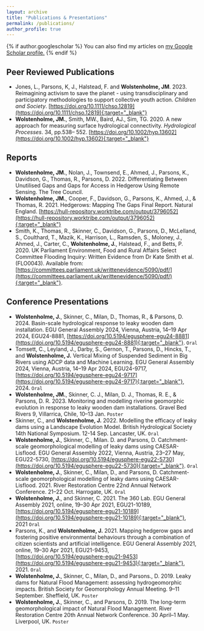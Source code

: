 ```yaml
---
layout: archive
title: "Publications & Presentations"
permalink: /publications/
author_profile: true
---
```


{% if author.googlescholar %}
  You can also find my articles on <u><a href="{{author.googlescholar}}">my Google Scholar profile</a>.</u>
{% endif %}

## Peer Reviewed Publications

- Jones, L., Parsons, K, J., Halstead, F. and **Wolstenholme, JM**. 2023. Reimagining activism to save the planet - using transdisciplinary and participatory methodologies to support collective youth action. _Children and Society_. [https://doi.org/10.1111/chso.12819](https://doi.org/10.1111/chso.12819){:target="_blank"}
- **Wolstenholme, JM.**, Smith, MW., Baird, AJ., Sim, TG. 2020. A new approach for measuring surface hydrological connectivity. _Hydrological Processes_. 34, pp.538– 552. [https://doi.org/10.1002/hyp.13602](https://doi.org/10.1002/hyp.13602){:target="_blank"}

## Reports

- **Wolstenholme, JM.**, Nolan, J., Townsend, E., Ahmed, J., Parsons, K., Davidson, G., Thomas, R., Parsons, D. 2022. Differentiating Between Unutilised Gaps and Gaps for Access in Hedgerow Using Remote Sensing. The Tree Council.
- **Wolstenholme, JM.**, Cooper, F., Davidson, G., Parsons, K., Ahmed, J., & Thomas, R. 2021. Hedgerows: Mapping The Gaps Final Report. Natural England. [https://hull-repository.worktribe.com/output/3796052](https://hull-repository.worktribe.com/output/3796052){:target="_blank"}
- Smith, K., Thomas, R., Skinner, C., Davidson, G., Parsons, D., McLelland, S., Coulthard, T., Mazik, K., Harrison, L., Ramsden, S., Moloney, J., Ahmed, J., Carter, C., **Wolstenholme, J.**, Halstead, F., and Betts, P. 2020. UK Parliament Environment, Food and Rural Affairs Select Committee Flooding Inquiry: Written Evidence from Dr Kate Smith et al. (FLO0043). Available from: [https://committees.parliament.uk/writtenevidence/5090/pdf/](https://committees.parliament.uk/writtenevidence/5090/pdf/){:target="_blank"}.

## Conference Presentations

- **Wolstenholme, J.**, Skinner, C., Milan, D., Thomas, R., & Parsons, D. 2024. Basin-scale hydrological response to leaky wooden dam installation. EGU General Assembly 2024, Vienna, Austria, 14–19 Apr 2024, EGU24-8881, [https://doi.org/10.5194/egusphere-egu24-8881](https://doi.org/10.5194/egusphere-egu24-8881){:target="_blank"}. `Oral`
- Tomsett, C., Leyland, J., Darby, S., Gernon, T., Parsons, D., Hincks, T., and **Wolstenholme, J.** Vertical Mixing of Suspended Sediment in Big Rivers using ADCP data and Machine Learning. EGU General Assembly 2024, Vienna, Austria, 14–19 Apr 2024, EGU24-9717, [https://doi.org/10.5194/egusphere-egu24-9717](https://doi.org/10.5194/egusphere-egu24-9717){:target="_blank"}, 2024. `Oral`
- **Wolstenholme, JM.**, Skinner, C. J., Milan, D. J., Thomas, R. E., & Parsons, D. R. 2023. Monitoring and modelling riverine geomorphic evolution in response to leaky wooden dam installations. Gravel Bed Rivers 9, Villarrica, Chile, 10–13 Jan. `Poster`
- Skinner, C., and **Wolstenholme, J.** 2022. Modelling the efficacy of leaky dams using a Landscape Evolution Model. British Hydrological Society 14th National Symposium. 12-14 Sep. Lancaster, UK. `Oral`
- **Wolstenholme, J.**, Skinner, C., Milan. D. and Parsons, D. Catchment-scale geomorphological modelling of leaky dams using CAESAR-Lisflood. EGU General Assembly 2022, Vienna, Austria, 23–27 May, EGU22-5730, [https://doi.org/10.5194/egusphere-egu22-5730](https://doi.org/10.5194/egusphere-egu22-5730){:target="_blank"}. `Oral`
- **Wolstenholme, J.**, Skinner, C., Milan, D., and Parsons, D. Catchment-scale geomorphological modelling of leaky dams using CAESAR-Lisflood. 2021. River Restoration Centre 22nd Annual Network Conference. 21–22 Oct. Harrogate, UK. `Oral`
- **Wolstenholme, J.**, and Skinner, C. 2021. The 360 Lab. EGU General Assembly 2021, online, 19–30 Apr 2021, EGU21-10189, [https://doi.org/10.5194/egusphere-egu21-10189](https://doi.org/10.5194/egusphere-egu21-10189){:target="_blank"}, 2021 `Oral`
- Parsons, K., and **Wolstenholme, J.** 2021. Mapping hedgerow gaps and fostering positive environmental behaviours through a combination of citizen scientists and artificial intelligence. EGU General Assembly 2021, online, 19–30 Apr 2021, EGU21-9453, [https://doi.org/10.5194/egusphere-egu21-9453](https://doi.org/10.5194/egusphere-egu21-9453){:target="_blank"}, 2021. `Oral`
- **Wolstenholme, J.**, Skinner, C., Milan, D., and Parsons., D. 2019. Leaky dams for Natural Flood Management: assessing hydrogeomorphic impacts. British Society for Geomorphology Annual Meeting. 9–11 September. Sheffield, UK. `Poster`
- **Wolstenholme, J.**, Skinner, C., and Parsons, D. 2019. The long-term geomorphological impact of Natural Flood Management. River Restoration Centre 20th Annual Network Conference. 30 April–1 May. Liverpool, UK. `Poster`
